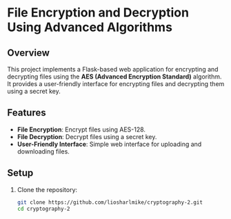 # File Encryption and Decryption Using Advanced Algorithms

## Overview
This project implements a Flask-based web application for encrypting and decrypting files using the **AES (Advanced Encryption Standard)** algorithm. It provides a user-friendly interface for encrypting files and decrypting them using a secret key.

## Features
- **File Encryption**: Encrypt files using AES-128.
- **File Decryption**: Decrypt files using a secret key.
- **User-Friendly Interface**: Simple web interface for uploading and downloading files.

## Setup
1. Clone the repository:
   ```bash
   git clone https://github.com/liosharlmike/cryptography-2.git
   cd cryptography-2
   
